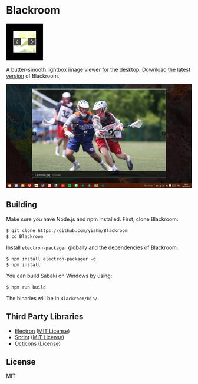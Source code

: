 # Blackroom

<img src="logo.png" width="100" height="100">

A butter-smooth lightbox image viewer for the desktop. [Download the latest version](https://github.com/yishn/Blackroom/releases/) of Blackroom.

![Screenshot](screenshot.png)

## Building

Make sure you have Node.js and npm installed. First, clone Blackroom:

~~~
$ git clone https://github.com/yishn/Blackroom
$ cd Blackroom
~~~

Install `electron-packager` globally and the dependencies of Blackroom:

~~~
$ npm install electron-packager -g
$ npm install
~~~

You can build Sabaki on Windows by using:

~~~
$ npm run build
~~~

The binaries will be in `Blackroom/bin/`.

## Third Party Libraries

* [Electron](http://electron.atom.io/)
  ([MIT License](https://github.com/atom/electron/blob/master/LICENSE))
* [Sprint](https://github.com/bendc/sprint)
  ([MIT License](https://github.com/bendc/sprint/blob/master/LICENSE.txt))
* [Octicons](https://octicons.github.com/)
  ([License](https://github.com/github/octicons/blob/master/LICENSE.txt))

## License

MIT
